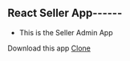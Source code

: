 ## React Seller App------

- This is the Seller Admin App

Download this app [Clone](https://github.com/techjubayer/digital-vision/tree/seller-react-app)
